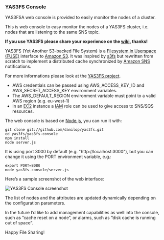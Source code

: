 ### YAS3FS Console

YAS3FSA web console is provided to easily monitor the nodes of a cluster.

This is web console to easy monitor the nodes of a YAS3FS cluster, i.e. nodes that are listening to the same SNS topic.

**If you use YAS3FS please share your experience on the [wiki](https://github.com/danilop/yas3fs/wiki), thanks!**

YAS3FS (Yet Another S3-backed File System) is a [Filesystem in Userspace (FUSE)](http://fuse.sourceforge.net)
interface to [Amazon S3](http://aws.amazon.com/s3/).
It was inspired by [s3fs](http://code.google.com/p/s3fs/) but rewritten from scratch to implement
a distributed cache synchronized by [Amazon SNS](http://aws.amazon.com/sns/) notifications.

For more informations please look at the [YAS3FS project](https://github.com/danilop/yas3fs).

* AWS credentials can be passed using AWS\_ACCESS\_KEY\_ID and AWS\_SECRET\_ACCESS\_KEY environment variables.
* The AWS_DEFAULT_REGION environment variable must point to a valid AWS region (e.g. eu-west-1)
* In an [EC2](http://aws.amazon.com/ec2/) instance a [IAM](http://aws.amazon.com/iam/) role can be used to give access to SNS/SQS resources.

The web console is based on [Node.js](http://nodejs.org), you can run it with:

    git clone git://github.com/danilop/yas3fs.git
    cd yas3fs/yas3fs-console
    npm install
    node server.js

It is using port 3000 by default (e.g. "http://localhost:3000"), but you can change it using the PORT environment variable, e.g.:

    export PORT=8080
    node yas3fs-console/server.js

Here’s a sample screenshot of the web interface:

![YAS3FS Console screenshot](http://blog.danilopoccia.net/wp-content/uploads/sites/2/2013/06/yas3fs-console.png)

The list of nodes and the attributes are updated dynamically depending on the configuration parameters.

In the future I’d like to add management capabilities as well into the console, such as “cache reset on a node”, or alarms, such as “disk cache is running out of space”.

Happy File Sharing!


